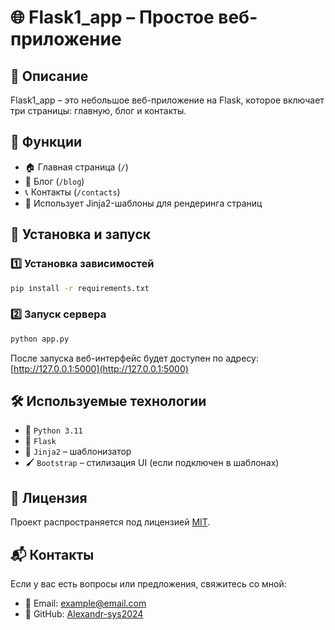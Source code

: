# 🌐 Flask1_app – Простое веб-приложение

## 📌 Описание
Flask1_app – это небольшое веб-приложение на Flask, которое включает три страницы: главную, блог и контакты.

## 🔧 Функции
- 🏠 Главная страница (`/`)
- 📝 Блог (`/blog`)
- 📞 Контакты (`/contacts`)
- 🎨 Использует Jinja2-шаблоны для рендеринга страниц

## 🚀 Установка и запуск
### 1️⃣ Установка зависимостей
```bash
pip install -r requirements.txt
```
### 2️⃣ Запуск сервера
```bash
python app.py
```
После запуска веб-интерфейс будет доступен по адресу: [http://127.0.0.1:5000](http://127.0.0.1:5000)

## 🛠 Используемые технологии
- 🐍 `Python 3.11`
- 🚀 `Flask`
- 🎨 `Jinja2` – шаблонизатор
- 🖌 `Bootstrap` – стилизация UI (если подключен в шаблонах)

## 📜 Лицензия
Проект распространяется под лицензией [MIT](LICENSE).

## 📬 Контакты
Если у вас есть вопросы или предложения, свяжитесь со мной:
- 📧 Email: example@email.com
- 💼 GitHub: [Alexandr-sys2024](https://github.com/Alexandr-sys2024)
